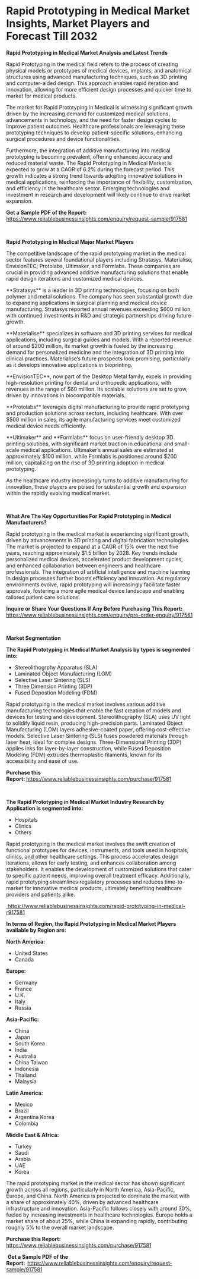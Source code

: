 <p><h1>Rapid Prototyping in Medical Market Insights, Market Players and Forecast Till 2032</h1></p><p><strong>Rapid Prototyping in Medical Market Analysis and Latest Trends</strong></p>
<p><p>Rapid Prototyping in the medical field refers to the process of creating physical models or prototypes of medical devices, implants, and anatomical structures using advanced manufacturing techniques, such as 3D printing and computer-aided design. This approach enables rapid iteration and innovation, allowing for more efficient design processes and quicker time to market for medical products. </p><p>The market for Rapid Prototyping in Medical is witnessing significant growth driven by the increasing demand for customized medical solutions, advancements in technology, and the need for faster design cycles to improve patient outcomes. Healthcare professionals are leveraging these prototyping techniques to develop patient-specific solutions, enhancing surgical procedures and device functionalities.</p><p>Furthermore, the integration of additive manufacturing into medical prototyping is becoming prevalent, offering enhanced accuracy and reduced material waste. The Rapid Prototyping in Medical Market is expected to grow at a CAGR of 6.2% during the forecast period. This growth indicates a strong trend towards adopting innovative solutions in medical applications, reinforcing the importance of flexibility, customization, and efficiency in the healthcare sector. Emerging technologies and investment in research and development will likely continue to drive market expansion.</p></p>
<p><strong>Get a Sample PDF of the Report:&nbsp;</strong> <a href="https://www.reliablebusinessinsights.com/enquiry/request-sample/917581?utm_campaign=2821&utm_medium=2&utm_source=Github&utm_content=ia&utm_term=18042025&utm_id=rapid-prototyping-in-medical">https://www.reliablebusinessinsights.com/enquiry/request-sample/917581</a></p>
<p>&nbsp;</p>
<p><strong>Rapid Prototyping in Medical Major Market Players</strong></p>
<p><p>The competitive landscape of the rapid prototyping market in the medical sector features several foundational players including Stratasys, Materialise, EnvisionTEC, Protolabs, Ultimaker, and Formlabs. These companies are crucial in providing advanced additive manufacturing solutions that enable rapid design iterations and customized medical devices.</p><p>**Stratasys** is a leader in 3D printing technologies, focusing on both polymer and metal solutions. The company has seen substantial growth due to expanding applications in surgical planning and medical device manufacturing. Stratasys reported annual revenues exceeding $600 million, with continued investments in R&D and strategic partnerships driving future growth.</p><p>**Materialise** specializes in software and 3D printing services for medical applications, including surgical guides and models. With a reported revenue of around $200 million, its market growth is fueled by the increasing demand for personalized medicine and the integration of 3D printing into clinical practices. Materialise’s future prospects look promising, particularly as it develops innovative applications in bioprinting.</p><p>**EnvisionTEC**, now part of the Desktop Metal family, excels in providing high-resolution printing for dental and orthopedic applications, with revenues in the range of $60 million. Its scalable solutions are set to grow, driven by innovations in biocompatible materials.</p><p>**Protolabs** leverages digital manufacturing to provide rapid prototyping and production solutions across sectors, including healthcare. With over $500 million in sales, its agile manufacturing services meet customized medical device needs efficiently.</p><p>**Ultimaker** and **Formlabs** focus on user-friendly desktop 3D printing solutions, with significant market traction in educational and small-scale medical applications. Ultimaker’s annual sales are estimated at approximately $100 million, while Formlabs is positioned around $200 million, capitalizing on the rise of 3D printing adoption in medical prototyping.</p><p>As the healthcare industry increasingly turns to additive manufacturing for innovation, these players are poised for substantial growth and expansion within the rapidly evolving medical market.</p></p>
<p>&nbsp;</p>
<p><strong>What Are The Key Opportunities For Rapid Prototyping in Medical Manufacturers?</strong></p>
<p><p>Rapid prototyping in the medical market is experiencing significant growth, driven by advancements in 3D printing and digital fabrication technologies. The market is projected to expand at a CAGR of 15% over the next five years, reaching approximately $1.5 billion by 2028. Key trends include personalized medical devices, accelerated product development cycles, and enhanced collaboration between engineers and healthcare professionals. The integration of artificial intelligence and machine learning in design processes further boosts efficiency and innovation. As regulatory environments evolve, rapid prototyping will increasingly facilitate faster approvals, fostering a more agile medical device landscape and enabling tailored patient care solutions.</p></p>
<p><strong>Inquire or Share Your Questions If Any Before Purchasing This Report:</strong> <a href="https://www.reliablebusinessinsights.com/enquiry/pre-order-enquiry/917581?utm_campaign=2821&utm_medium=2&utm_source=Github&utm_content=ia&utm_term=18042025&utm_id=rapid-prototyping-in-medical">https://www.reliablebusinessinsights.com/enquiry/pre-order-enquiry/917581</a></p>
<p>&nbsp;</p>
<p><strong>Market Segmentation</strong></p>
<p><strong>The Rapid Prototyping in Medical Market Analysis by types is segmented into:</strong></p>
<p><ul><li>Stereolithogrphy Apparatus (SLA)</li><li>Laminated Object Manufacturing (LOM)</li><li>Selective Laser Sintering (SLS)</li><li>Three Dimension Printing (3DP)</li><li>Fused Depostion Modeling (FDM)</li></ul></p>
<p><p>Rapid prototyping in the medical market involves various additive manufacturing technologies that enable the fast creation of models and devices for testing and development. Stereolithography (SLA) uses UV light to solidify liquid resin, producing high-precision parts. Laminated Object Manufacturing (LOM) layers adhesive-coated paper, offering cost-effective models. Selective Laser Sintering (SLS) fuses powdered materials through laser heat, ideal for complex designs. Three-Dimensional Printing (3DP) applies inks for layer-by-layer construction, while Fused Deposition Modeling (FDM) extrudes thermoplastic filaments, known for its accessibility and ease of use.</p></p>
<p><strong>Purchase this Report:&nbsp;</strong><a href="https://www.reliablebusinessinsights.com/purchase/917581?utm_campaign=2821&utm_medium=2&utm_source=Github&utm_content=ia&utm_term=18042025&utm_id=rapid-prototyping-in-medical">https://www.reliablebusinessinsights.com/purchase/917581</a></p>
<p>&nbsp;</p>
<p><strong>The Rapid Prototyping in Medical Market Industry Research by Application is segmented into:</strong></p>
<p><ul><li>Hospitals</li><li>Clinics</li><li>Others</li></ul></p>
<p><p>Rapid prototyping in the medical market involves the swift creation of functional prototypes for devices, instruments, and tools used in hospitals, clinics, and other healthcare settings. This process accelerates design iterations, allows for early testing, and enhances collaboration among stakeholders. It enables the development of customized solutions that cater to specific patient needs, improving overall treatment efficacy. Additionally, rapid prototyping streamlines regulatory processes and reduces time-to-market for innovative medical products, ultimately benefiting healthcare providers and patients alike.</p></p>
<p><a href="https://www.reliablebusinessinsights.com/rapid-prototyping-in-medical-r917581?utm_campaign=2821&utm_medium=2&utm_source=Github&utm_content=ia&utm_term=18042025&utm_id=rapid-prototyping-in-medical">&nbsp;https://www.reliablebusinessinsights.com/rapid-prototyping-in-medical-r917581</a></p>
<p><strong>In terms of Region, the Rapid Prototyping in Medical Market Players available by Region are:</strong></p>
<p>
    <p> <strong> North America: </strong>
        <ul>
            <li>United States</li>
            <li>Canada</li>
        </ul>
        </p> 
    <p> <strong> Europe: </strong>
        <ul>
            <li>Germany</li>
            <li>France</li>
            <li>U.K.</li>
            <li>Italy</li>
            <li>Russia</li>
        </ul>
        </p> 
    <p> <strong> Asia-Pacific: </strong>
        <ul>
            <li>China</li>
            <li>Japan</li>
            <li>South Korea</li>
            <li>India</li>
            <li>Australia</li>
            <li>China Taiwan</li>
            <li>Indonesia</li>
            <li>Thailand</li>
            <li>Malaysia</li>
        </ul>
        </p> 
    <p> <strong> Latin America: </strong>
        <ul>
            <li>Mexico</li>
            <li>Brazil</li>
            <li>Argentina Korea</li>
            <li>Colombia</li>
        </ul>
        </p> 
    <p> <strong> Middle East & Africa: </strong>
        <ul>
            <li>Turkey</li>
            <li>Saudi</li>
            <li>Arabia</li>
            <li>UAE</li>
            <li>Korea</li>
        </ul>
    </p>
    </p>
<p><p>The rapid prototyping market in the medical sector has shown significant growth across all regions, particularly in North America, Asia-Pacific, Europe, and China. North America is projected to dominate the market with a share of approximately 40%, driven by advanced healthcare infrastructure and innovation. Asia-Pacific follows closely with around 30%, fueled by increasing investments in healthcare technologies. Europe holds a market share of about 25%, while China is expanding rapidly, contributing roughly 5% to the overall market landscape.</p></p>
<p><strong>Purchase this Report: </strong><a href="https://www.reliablebusinessinsights.com/purchase/917581?utm_campaign=2821&utm_medium=2&utm_source=Github&utm_content=ia&utm_term=18042025&utm_id=rapid-prototyping-in-medical">https://www.reliablebusinessinsights.com/purchase/917581</a></p>
<p>&nbsp;<strong>Get a Sample PDF of the Report:&nbsp;&nbsp;</strong><a href="https://www.reliablebusinessinsights.com/enquiry/request-sample/917581?utm_campaign=2821&utm_medium=2&utm_source=Github&utm_content=ia&utm_term=18042025&utm_id=rapid-prototyping-in-medical">https://www.reliablebusinessinsights.com/enquiry/request-sample/917581</a></p>
<p><strong></strong></p>
<p><p></p><p></p><p></p></p>